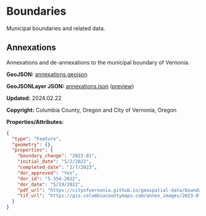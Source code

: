 # Boundaries

Municipal boundaries and related data.

## Annexations

Annexations and de-annexations to the municipal boundary of Vernonia.

**GeoJSON:** [annexations.geojson](annexations.geojson)

**GeoJSONLayer JSON:** [annexations.json](annexations.json) ([preview](../preview.html?geojson=https%3A%2F%2Fcityofvernonia.github.io%2Fgeospatial-data%2Fboundaries%2Fannexations.json))

**Updated:** 2024.02.22

**Copyright:** Columbia County, Oregon and City of Vernonia, Oregon

**Properties/Attributes:**

```json
{
  "type": "Feature",
  "geometry": {},
  "properties": {
    "boundary_change": "2023-01",
    "initial_date": "5/2/2022",
    "completed_date": "2/7/2023",
    "dor_approved": "Yes",
    "dor_id": "5-354-2022",
    "dor_date": "5/19/2022",
    "pdf_url": "https://cityofvernonia.github.io/geospatial-data/boundaries/annexation-files/2023-01.pdf",
    "tif_url": "https://gis.columbiacountymaps.com/annex_images/2023-01.tif"
  }
}
```
